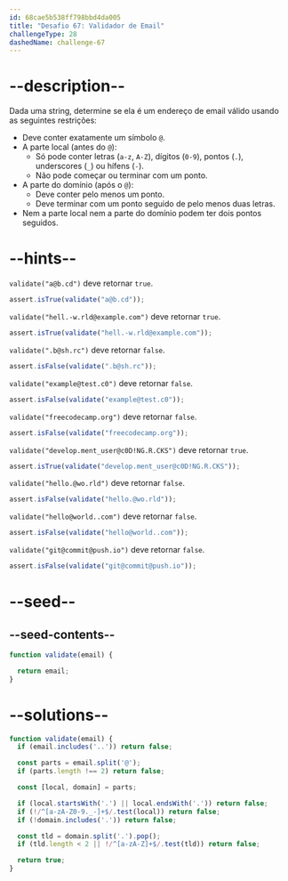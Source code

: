 ```yaml
---
id: 68cae5b538ff798bbd4da005
title: "Desafio 67: Validador de Email"
challengeType: 28
dashedName: challenge-67
---
```


# --description--

Dada uma string, determine se ela é um endereço de email válido usando as seguintes restrições:

- Deve conter exatamente um símbolo `@`.
- A parte local (antes do `@`):
  - Só pode conter letras (`a-z`, `A-Z`), dígitos (`0-9`), pontos (`.`), underscores (`_`) ou hífens (`-`).
  - Não pode começar ou terminar com um ponto.
- A parte do domínio (após o `@`):
  - Deve conter pelo menos um ponto.
  - Deve terminar com um ponto seguido de pelo menos duas letras.
- Nem a parte local nem a parte do domínio podem ter dois pontos seguidos.

# --hints--

`validate("a@b.cd")` deve retornar `true`.

```js
assert.isTrue(validate("a@b.cd"));
```

`validate("hell.-w.rld@example.com")` deve retornar `true`.

```js
assert.isTrue(validate("hell.-w.rld@example.com"));
```

`validate(".b@sh.rc")` deve retornar `false`.

```js
assert.isFalse(validate(".b@sh.rc"));
```

`validate("example@test.c0")` deve retornar `false`.

```js
assert.isFalse(validate("example@test.c0"));
```

`validate("freecodecamp.org")` deve retornar `false`.

```js
assert.isFalse(validate("freecodecamp.org"));
```

`validate("develop.ment_user@c0D!NG.R.CKS")` deve retornar `true`.

```js
assert.isTrue(validate("develop.ment_user@c0D!NG.R.CKS"));
```

`validate("hello.@wo.rld")` deve retornar `false`.

```js
assert.isFalse(validate("hello.@wo.rld"));
```

`validate("hello@world..com")` deve retornar `false`.

```js
assert.isFalse(validate("hello@world..com"));
```

`validate("git@commit@push.io")` deve retornar `false`.

```js
assert.isFalse(validate("git@commit@push.io"));
```

# --seed--

## --seed-contents--

```js
function validate(email) {

  return email;
}
```

# --solutions--

```js
function validate(email) {
  if (email.includes('..')) return false;

  const parts = email.split('@');
  if (parts.length !== 2) return false;

  const [local, domain] = parts;

  if (local.startsWith('.') || local.endsWith('.')) return false;
  if (!/^[a-zA-Z0-9._-]+$/.test(local)) return false;
  if (!domain.includes('.')) return false;

  const tld = domain.split('.').pop();
  if (tld.length < 2 || !/^[a-zA-Z]+$/.test(tld)) return false;

  return true;
}
```
